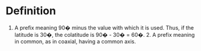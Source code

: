# Definition

1.  A prefix meaning 90� minus the value with which it is used. Thus, if
    the latitude is 30�, the colatitude is 90� - 30� = 60�. 2. A prefix
    meaning in common, as in coaxial, having a common axis.
